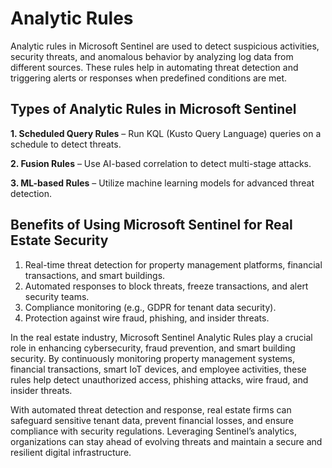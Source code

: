 # Analytic Rules
Analytic rules in Microsoft Sentinel are used to detect suspicious activities, security threats, and anomalous behavior by analyzing log data from different sources. These rules help in automating threat detection and triggering alerts or responses when predefined conditions are met.

## Types of Analytic Rules in Microsoft Sentinel
**1. Scheduled Query Rules** – Run KQL (Kusto Query Language) queries on a schedule to detect threats.

**2. Fusion Rules** – Use AI-based correlation to detect multi-stage attacks.

**3. ML-based Rules** – Utilize machine learning models for advanced threat detection.

## Benefits of Using Microsoft Sentinel for Real Estate Security
1. Real-time threat detection for property management platforms, financial transactions, and smart buildings.
2. Automated responses to block threats, freeze transactions, and alert security teams.
3. Compliance monitoring (e.g., GDPR for tenant data security).
4. Protection against wire fraud, phishing, and insider threats.

In the real estate industry, Microsoft Sentinel Analytic Rules play a crucial role in enhancing cybersecurity, fraud prevention, and smart building security. By continuously monitoring property management systems, financial transactions, smart IoT devices, and employee activities, these rules help detect unauthorized access, phishing attacks, wire fraud, and insider threats.

With automated threat detection and response, real estate firms can safeguard sensitive tenant data, prevent financial losses, and ensure compliance with security regulations. Leveraging Sentinel’s analytics, organizations can stay ahead of evolving threats and maintain a secure and resilient digital infrastructure.

